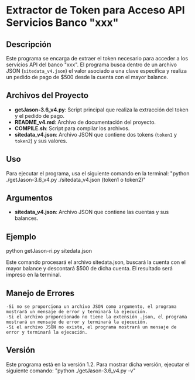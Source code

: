 # Extractor de Token para Acceso API Servicios Banco "xxx"

## Descripción
Este programa se encarga de extraer el token necesario para acceder a los servicios API del banco "xxx". El programa busca dentro de un archivo JSON (`sitedata_v4.json`) el valor asociado a una clave específica y realiza un pedido de pago de $500 desde la cuenta con el mayor balance.

## Archivos del Proyecto

- **getJason-3.6_v4.py**: Script principal que realiza la extracción del token y el pedido de pago.
- **README_v4.md**: Archivo de documentación del proyecto.
- **COMPILE.sh**: Script para compilar los archivos.
- **sitedata_v4.json**: Archivo JSON que contiene dos tokens (`token1` y `token2`) y sus valores.

## Uso

Para ejecutar el programa, usa el siguiente comando en la terminal:
"python ./getJason-3.6_v4.py ./sitedata_v4.json (token1 o token2)"

## Argumentos
- **sitedata_v4.json**: Archivo JSON que contiene las cuentas y sus balances.

## Ejemplo
python getJason-ri.py sitedata.json

Este comando procesará el archivo sitedata.json, buscará la cuenta con el mayor balance y descontará $500 de dicha cuenta. El resultado será impreso en la terminal.

## Manejo de Errores
    -Si no se proporciona un archivo JSON como argumento, el programa mostrará un mensaje de error y terminará la ejecución.
    -Si el archivo proporcionado no tiene la extensión .json, el programa mostrará un mensaje de error y terminará la ejecución.
    -Si el archivo JSON no existe, el programa mostrará un mensaje de error y terminará la ejecución.

## Versión
Este programa está en la versión 1.2. Para mostrar dicha versión, ejecutar el siguiente comando:
"python ./getJason-3.6_v4.py -v"